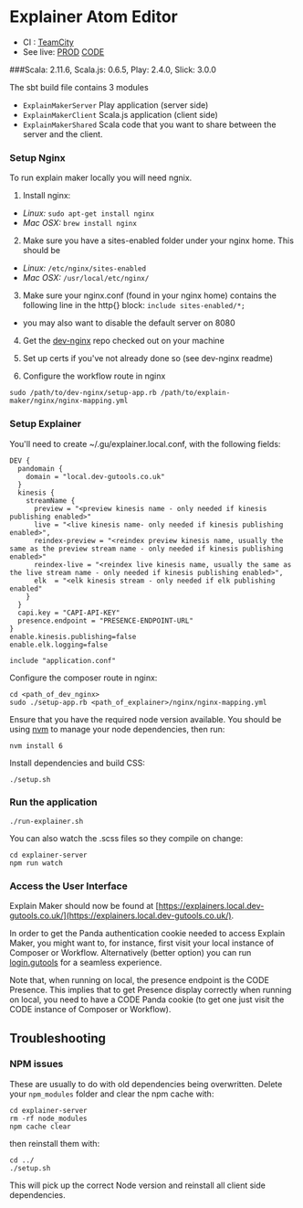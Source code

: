 # Explainer Atom Editor

* CI : [TeamCity](https://teamcity-aws.gutools.co.uk/viewType.html?buildTypeId=EditorialTools_Explainer)
* See live: [PROD](https://explainers.gutools.co.uk) [CODE](https://explainers.code.dev-gutools.co.uk)

###Scala: 2.11.6, Scala.js: 0.6.5, Play: 2.4.0, Slick: 3.0.0


The sbt build file contains 3 modules
- `ExplainMakerServer` Play application (server side)
- `ExplainMakerClient` Scala.js application (client side)
- `ExplainMakerShared` Scala code that you want to share between the server and the client.


### Setup Nginx

To run explain maker locally you will need ngnix.

1. Install nginx:
  * *Linux:*   ```sudo apt-get install nginx```
  * *Mac OSX:* ```brew install nginx```

2. Make sure you have a sites-enabled folder under your nginx home. This should be
  * *Linux:* ```/etc/nginx/sites-enabled```
  * *Mac OSX:* ```/usr/local/etc/nginx/```

3. Make sure your nginx.conf (found in your nginx home) contains the following line in the http{} block:
`include sites-enabled/*;`
  * you may also want to disable the default server on 8080

4. Get the [dev-nginx](https://github.com/guardian/dev-nginx) repo checked out on your machine

5. Set up certs if you've not already done so (see dev-nginx readme)

6. Configure the workflow route in nginx

```
sudo /path/to/dev-nginx/setup-app.rb /path/to/explain-maker/nginx/nginx-mapping.yml
```

### Setup Explainer
You'll need to create ~/.gu/explainer.local.conf, with the following fields:

```
DEV {
  pandomain {
    domain = "local.dev-gutools.co.uk"
  }
  kinesis {
    streamName {
      preview = "<preview kinesis name - only needed if kinesis publishing enabled>"
      live = "<live kinesis name- only needed if kinesis publishing enabled>",
      reindex-preview = "<reindex preview kinesis name, usually the same as the preview stream name - only needed if kinesis publishing enabled>"
      reindex-live = "<reindex live kinesis name, usually the same as the live stream name - only needed if kinesis publishing enabled>",
      elk  = "<elk kinesis stream - only needed if elk publishing enabled"
    }
  }
  capi.key = "CAPI-API-KEY"
  presence.endpoint = "PRESENCE-ENDPOINT-URL"
}
enable.kinesis.publishing=false
enable.elk.logging=false

include "application.conf"
```

Configure the composer route in nginx:

```
cd <path_of_dev_nginx>
sudo ./setup-app.rb <path_of_explainer>/nginx/nginx-mapping.yml
```

Ensure that you have the required node version available. You should be using [nvm](https://github.com/creationix/nvm) to manage your node dependencies, then run:

```
nvm install 6
```

Install dependencies and build CSS:

```
./setup.sh
```

### Run the application
```
./run-explainer.sh
```

You can also watch the .scss files so they compile on change:

```
cd explainer-server
npm run watch
```

### Access the User Interface

Explain Maker should now be found at [https://explainers.local.dev-gutools.co.uk/](https://explainers.local.dev-gutools.co.uk/).

In order to get the Panda authentication cookie needed to access Explain Maker, you might want to, for instance, first visit your local instance of Composer or Workflow. Alternatively (better option) you can run [login.gutools](https://github.com/guardian/login.gutools) for a seamless experience.

Note that, when running on local, the presence endpoint is the CODE Presence. This implies that to get Presence display correctly when running on local, you need to have a CODE Panda cookie (to get one just visit the CODE instance of Composer or Workflow).

## Troubleshooting

### NPM issues
These are usually to do with old dependencies being overwritten. Delete your `npm_modules` folder and clear the npm cache with:

```
cd explainer-server
rm -rf node_modules
npm cache clear
```

then reinstall them with:

```
cd ../
./setup.sh
```

This will pick up the correct Node version and reinstall all client side dependencies.

